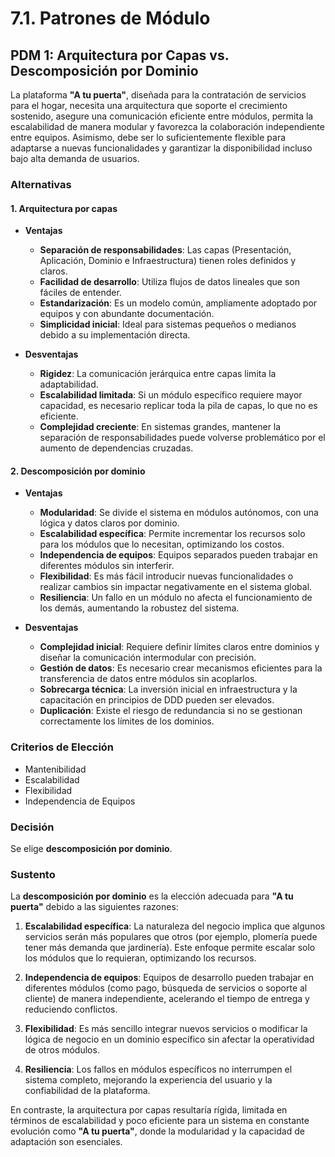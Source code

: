 # 7.1. Patrones de Módulo

## PDM 1: Arquitectura por Capas vs. Descomposición por Dominio

La plataforma **"A tu puerta"**, diseñada para la contratación de servicios para el hogar, necesita una arquitectura que soporte el crecimiento sostenido, asegure una comunicación eficiente entre módulos, permita la escalabilidad de manera modular y favorezca la colaboración independiente entre equipos. Asimismo, debe ser lo suficientemente flexible para adaptarse a nuevas funcionalidades y garantizar la disponibilidad incluso bajo alta demanda de usuarios.

### Alternativas

#### **1. Arquitectura por capas**

- **Ventajas**  
  - **Separación de responsabilidades**: Las capas (Presentación, Aplicación, Dominio e Infraestructura) tienen roles definidos y claros.  
  - **Facilidad de desarrollo**: Utiliza flujos de datos lineales que son fáciles de entender.  
  - **Estandarización**: Es un modelo común, ampliamente adoptado por equipos y con abundante documentación.  
  - **Simplicidad inicial**: Ideal para sistemas pequeños o medianos debido a su implementación directa.

- **Desventajas**  
  - **Rigidez**: La comunicación jerárquica entre capas limita la adaptabilidad.  
  - **Escalabilidad limitada**: Si un módulo específico requiere mayor capacidad, es necesario replicar toda la pila de capas, lo que no es eficiente.  
  - **Complejidad creciente**: En sistemas grandes, mantener la separación de responsabilidades puede volverse problemático por el aumento de dependencias cruzadas.

#### **2. Descomposición por dominio**

- **Ventajas**  
  - **Modularidad**: Se divide el sistema en módulos autónomos, con una lógica y datos claros por dominio.  
  - **Escalabilidad específica**: Permite incrementar los recursos solo para los módulos que lo necesitan, optimizando los costos.  
  - **Independencia de equipos**: Equipos separados pueden trabajar en diferentes módulos sin interferir.  
  - **Flexibilidad**: Es más fácil introducir nuevas funcionalidades o realizar cambios sin impactar negativamente en el sistema global.  
  - **Resiliencia**: Un fallo en un módulo no afecta el funcionamiento de los demás, aumentando la robustez del sistema.  

- **Desventajas**  
  - **Complejidad inicial**: Requiere definir límites claros entre dominios y diseñar la comunicación intermodular con precisión.  
  - **Gestión de datos**: Es necesario crear mecanismos eficientes para la transferencia de datos entre módulos sin acoplarlos.  
  - **Sobrecarga técnica**: La inversión inicial en infraestructura y la capacitación en principios de DDD pueden ser elevados.  
  - **Duplicación**: Existe el riesgo de redundancia si no se gestionan correctamente los límites de los dominios.

### Criterios de Elección

- Mantenibilidad  
- Escalabilidad  
- Flexibilidad  
- Independencia de Equipos  

### Decisión

Se elige **descomposición por dominio**.

### Sustento

La **descomposición por dominio** es la elección adecuada para **"A tu puerta"** debido a las siguientes razones:  

1. **Escalabilidad específica**: La naturaleza del negocio implica que algunos servicios serán más populares que otros (por ejemplo, plomería puede tener más demanda que jardinería). Este enfoque permite escalar solo los módulos que lo requieran, optimizando los recursos.  

2. **Independencia de equipos**: Equipos de desarrollo pueden trabajar en diferentes módulos (como pago, búsqueda de servicios o soporte al cliente) de manera independiente, acelerando el tiempo de entrega y reduciendo conflictos.  

3. **Flexibilidad**: Es más sencillo integrar nuevos servicios o modificar la lógica de negocio en un dominio específico sin afectar la operatividad de otros módulos.  

4. **Resiliencia**: Los fallos en módulos específicos no interrumpen el sistema completo, mejorando la experiencia del usuario y la confiabilidad de la plataforma.  

En contraste, la arquitectura por capas resultaría rígida, limitada en términos de escalabilidad y poco eficiente para un sistema en constante evolución como **"A tu puerta"**, donde la modularidad y la capacidad de adaptación son esenciales.

